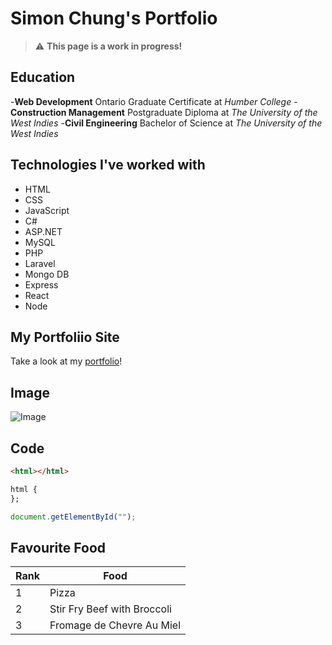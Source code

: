 # Simon Chung's Portfolio

> ⚠️ **This page is a work in progress!**

## Education

-**Web Development** Ontario Graduate Certificate at *Humber College*
-**Construction Management** Postgraduate Diploma at *The University of the West Indies*
-**Civil Engineering** Bachelor of Science at *The University of the West Indies*

## Technologies I've worked with

- HTML
- CSS
- JavaScript
- C#
- ASP.NET
- MySQL
- PHP
- Laravel
- Mongo DB
- Express
- React
- Node

## My Portfoliio Site

Take a look at my [portfolio](https://simonmchung.com)!

## Image

![Image](http://az837918.vo.msecnd.net/publishedimages/articles/1733/en-CA/images/1/free-download-this-stunning-alberta-scene-for-your-device-background-image-L-6.jpg)

## Code

```HTML
<html></html>
```

```CSS
html {
};
```

```JavaScript
document.getElementById("");
```

## Favourite Food

Rank | Food
--- | ---
1 | Pizza
2 | Stir Fry Beef with Broccoli
3 | Fromage de Chevre Au Miel









<!--
**SimonChung2/SimonChung2** is a ✨ _special_ ✨ repository because its `README.md` (this file) appears on your GitHub profile.

Here are some ideas to get you started:

- 🔭 I’m currently working on ...
- 🌱 I’m currently learning ...
- 👯 I’m looking to collaborate on ...
- 🤔 I’m looking for help with ...
- 💬 Ask me about ...
- 📫 How to reach me: ...
- 😄 Pronouns: ...
- ⚡ Fun fact: ...
-->


